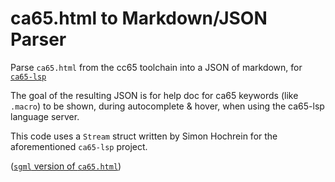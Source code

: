 # ca65.html to Markdown/JSON Parser
Parse `ca65.html` from the cc65 toolchain into a JSON of markdown, for [`ca65-lsp`](https://github.com/simonhochrein/ca65-lsp)

The goal of the resulting JSON is for help doc for ca65 keywords (like `.macro`) to be shown, during autocomplete & hover, when using the ca65-lsp language server.

This code uses a `Stream` struct written by Simon Hochrein for the aforementioned `ca65-lsp` project.

([`sgml` version of `ca65.html`](https://github.com/cc65/cc65/blob/master/doc/ca65.sgml)) 

